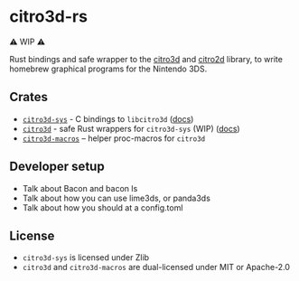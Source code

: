 # citro3d-rs

⚠️ WIP ⚠️

Rust bindings and safe wrapper to the [citro3d](https://github.com/devkitPro/citro3d)
and [citro2d](https://github.com/devkitPro/citro2d) library, to write homebrew graphical programs for the Nintendo 3DS.

## Crates

* [`citro3d-sys`](./citro3d-sys) - C bindings to `libcitro3d`
  ([docs](https://rust3ds.github.io/citro3d-rs/crates/citro3d_sys))
* [`citro3d`](./citro3d) - safe Rust wrappers for `citro3d-sys` (WIP)
  ([docs](https://rust3ds.github.io/citro3d-rs/crates/citro3d))
* [`citro3d-macros`](./citro3d-macros/) – helper proc-macros for `citro3d`

## Developer setup
- Talk about Bacon and bacon ls
- Talk about how you can use lime3ds, or panda3ds
- Talk about how you should at a config.toml

## License

* `citro3d-sys` is licensed under Zlib
* `citro3d` and `citro3d-macros` are dual-licensed under MIT or Apache-2.0
